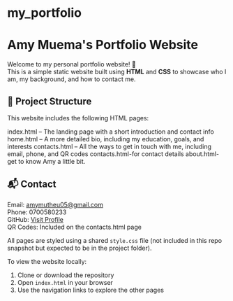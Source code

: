 # my_portfolio
# Amy Muema's Portfolio Website

Welcome to my personal portfolio website! 🌟  
This is a simple static website built using **HTML** and **CSS** to showcase who I am, my background, and how to contact me.

## 📂 Project Structure

This website includes the following HTML pages:

index.html – The landing page with a short introduction and contact info
home.html – A more detailed bio, including my education, goals, and interests
contacts.html – All the ways to get in touch with me, including email, phone, and QR codes
contacts.html-for contact details
about.html-get to know Amy a little bit.

## 📬 Contact 
Email: amymutheu05@gmail.com  
Phone: 0700580233  
 GitHub: [Visit Profile](https://github.com/)  
 QR Codes: Included on the contacts.html page

All pages are styled using a shared `style.css` file (not included in this repo snapshot but expected to be in the project folder).

To view the website locally:

1. Clone or download the repository
2. Open `index.html` in your browser
3. Use the navigation links to explore the other pages




